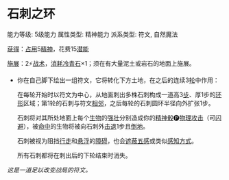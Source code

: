 # 石刺之环

能力等级: 5级能力
属性类型: 精神能力
派系类型: 符文, 自然魔法

<aside>

[获得](https://www.notion.so/1b3d619a067b8027ba38e2c1caf9d84b?pvs=21)：[占用](https://www.notion.so/1b3d619a067b8028a794de6ceed96ec0?pvs=21)5[精神](https://www.notion.so/1b3d619a067b800a8da5d96dd60be2b1?pvs=21)，花费15[潜能](https://www.notion.so/1b3d619a067b80c2bdb4c721adc30021?pvs=21)

</aside>

<aside>

[施展](https://www.notion.so/1b3d619a067b80f38dccf027f026b32f?pvs=21)：2⚡️[战术](https://www.notion.so/1b3d619a067b8051b6eaffd160aee01c?pvs=21)，[消耗](https://www.notion.so/1b3d619a067b80789d16e44120e1be39?pvs=21)[冷青石](https://www.notion.so/1b6d619a067b80089305e48ab3fb2b3b?pvs=21)×1；须在有大量泥土或岩石的地面上施展。

- 你在自己脚下绘出一组符文，它将转化下方土地，在之后的连续3[轮](https://www.notion.so/1b3d619a067b80aeb62df5a99bfb8a82?pvs=21)中作用：
    
    在每轮开始时以符文为中心，从地面刺出多株石刺构成一道高3[步](https://www.notion.so/1b3d619a067b800fb1cfe9f0ef45b9ef?pvs=21)、厚1步的[环形](https://www.notion.so/1b3d619a067b80d085bdcda6ec24d4ea?pvs=21)区域；第1轮的石刺与符文[相邻](https://www.notion.so/1b3d619a067b80d2b1c3cebda0c3ed6f?pvs=21)，之后每轮的石刺圆环半径向外扩张1步。
    
    石刺将对其所处地面上每个[生物](https://www.notion.so/1b3d619a067b80d0bbe1d113bf20ff1f?pvs=21)的[强壮](https://www.notion.so/1b3d619a067b8018b6a6d9d43490bbdc?pvs=21)分别造成你的[精神骰](https://www.notion.so/1b3d619a067b80a8a9ffef3e0057db9d?pvs=21)🅟[物理攻击](https://www.notion.so/1b4d619a067b801e990cfa56185bd47c?pvs=21)（可[闪避](https://www.notion.so/1b4d619a067b802bac11faba310fa6c8?pvs=21)），被[命中](https://www.notion.so/1b4d619a067b805b9ae6f266211ce9d3?pvs=21)的生物将被向石刺外[击退](https://www.notion.so/1b3d619a067b80c2a98ffca0107a56da?pvs=21)1步且[倒地](https://www.notion.so/1b3d619a067b808fafc8c6969c904b96?pvs=21)。
    
    石刺被视为阻挡[行走](https://www.notion.so/1b4d619a067b8005b978e9ee9f6a3ec9?pvs=21)和[悬浮](https://www.notion.so/1b4d619a067b80c69002d0ece660ff54?pvs=21)的[障碍](https://www.notion.so/1b3d619a067b80618083cc2f816198bf?pvs=21)，也会[遮蔽](https://www.notion.so/1b3d619a067b80778e34f8b386199a77?pvs=21)[五感](https://www.notion.so/1b4d619a067b809c9dc4c83d8f60e0aa?pvs=21)或类似[感知方式](https://www.notion.so/1b3d619a067b80318648d2e483320f66?pvs=21)。
    
    所有石刺都将在刺出后的下轮结束时消失。
    
</aside>

*这是一道足以改变战局的符文。*